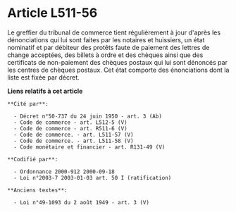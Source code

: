 # Article L511-56

Le greffier du tribunal de commerce tient régulièrement à jour d'après les dénonciations qui lui sont faites par les notaires
et huissiers, un état nominatif et par débiteur des protêts faute de paiement des lettres de change acceptées, des billets à
ordre et des chèques ainsi que des certificats de non-paiement des chèques postaux qui lui sont dénoncés par les centres de
chèques postaux. Cet état comporte des énonciations dont la liste est fixée par décret.

**Liens relatifs à cet article**

	**Cité par**:

	  - Décret n°50-737 du 24 juin 1950 - art. 3 (Ab)
	  - Code de commerce - art. L512-5 (V)
	  - Code de commerce - art. R511-6 (V)
	  - Code de commerce. - art. L511-57 (V)
	  - Code de commerce. - art. L511-58 (V)
	  - Code monétaire et financier - art. R131-49 (V)

	**Codifié par**:

	  - Ordonnance 2000-912 2000-09-18
	  - Loi n°2003-7 2003-01-03 art. 50 I (ratification)

	**Anciens textes**:

	  - Loi n°49-1093 du 2 août 1949 - art. 3 (V)
